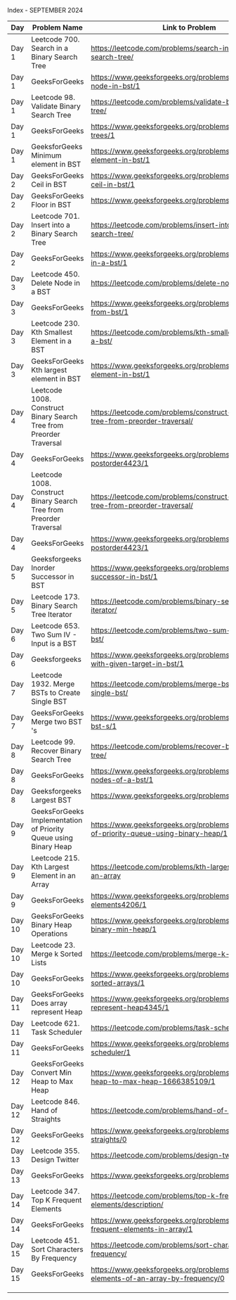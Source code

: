 Index - SEPTEMBER 2024

| Day    | Problem Name                                                        | Link to Problem                                                                             | Notes |
| ------ | ------------------------------------------------------------------- | ------------------------------------------------------------------------------------------- | ----- |
| Day 1  | Leetcode 700. Search in a Binary Search Tree                        | https://leetcode.com/problems/search-in-a-binary-search-tree/                               | -     |
| Day 1  | GeeksForGeeks                                                       | https://www.geeksforgeeks.org/problems/search-a-node-in-bst/1                               | -     |
| Day 1  | Leetcode 98. Validate Binary Search Tree                            | https://leetcode.com/problems/validate-binary-search-tree/                                  | -     |
| Day 1  | GeeksForGeeks                                                       | https://www.geeksforgeeks.org/problems/binary-search-trees/1                                | -     |
| Day 1  | GeeksforGeeks Minimum element in BST                                | https://www.geeksforgeeks.org/problems/minimum-element-in-bst/1                             | -     |
| Day 2  | GeeksForGeeks Ceil in BST                                           | https://www.geeksforgeeks.org/problems/implementing-ceil-in-bst/1                           | -     |
| Day 2  | GeeksForGeeks Floor in BST                                          | https://www.geeksforgeeks.org/problems/floor-in-bst/1                                       | -     |
| Day 2  | Leetcode 701. Insert into a Binary Search Tree                      | https://leetcode.com/problems/insert-into-a-binary-search-tree/                             | -     |
| Day 2  | GeeksForGeeks                                                       | https://www.geeksforgeeks.org/problems/insert-a-node-in-a-bst/1                             | -     |
| Day 3  | Leetcode 450. Delete Node in a BST                                  | https://leetcode.com/problems/delete-node-in-a-bst/                                         | -     |
| Day 3  | GeeksForGeeks                                                       | https://www.geeksforgeeks.org/problems/delete-a-node-from-bst/1                             | -     |
| Day 3  | Leetcode 230. Kth Smallest Element in a BST                         | https://leetcode.com/problems/kth-smallest-element-in-a-bst/                                | -     |
| Day 3  | GeeksForGeeks Kth largest element in BST                            | https://www.geeksforgeeks.org/problems/kth-largest-element-in-bst/1                         | -     |
| Day 4  | Leetcode 1008. Construct Binary Search Tree from Preorder Traversal | https://leetcode.com/problems/construct-binary-search-tree-from-preorder-traversal/         | -     |
| Day 4  | GeeksForGeeks                                                       | https://www.geeksforgeeks.org/problems/preorder-to-postorder4423/1                          | -     |
| Day 4  | Leetcode 1008. Construct Binary Search Tree from Preorder Traversal | https://leetcode.com/problems/construct-binary-search-tree-from-preorder-traversal/         | -     |
| Day 4  | GeeksForGeeks                                                       | https://www.geeksforgeeks.org/problems/preorder-to-postorder4423/1                          | -     |
| Day 5  | Geeksforgeeks Inorder Successor in BST                              | https://www.geeksforgeeks.org/problems/inorder-successor-in-bst/1                           | -     |
| Day 5  | Leetcode 173. Binary Search Tree Iterator                           | https://leetcode.com/problems/binary-search-tree-iterator/                                  | -     |
| Day 6  | Leetcode 653. Two Sum IV - Input is a BST                           | https://leetcode.com/problems/two-sum-iv-input-is-a-bst/                                    | -     |
| Day 6  | Geeksforgeeks                                                       | https://www.geeksforgeeks.org/problems/find-a-pair-with-given-target-in-bst/1               | -     |
| Day 7  | Leetcode 1932. Merge BSTs to Create Single BST                      | https://leetcode.com/problems/merge-bsts-to-create-single-bst/                              | -     |
| Day 7  | GeeksForGeeks Merge two BST 's                                      | https://www.geeksforgeeks.org/problems/merge-two-bst-s/1                                    | -     |
| Day 8  | Leetcode 99. Recover Binary Search Tree                             | https://leetcode.com/problems/recover-binary-search-tree/                                   | -     |
| Day 8  | GeeksForGeeks                                                       | https://www.geeksforgeeks.org/problems/fixed-two-nodes-of-a-bst/1                           | -     |
| Day 8  | Geeksforgeeks Largest BST                                           | https://www.geeksforgeeks.org/problems/largest-bst/1                                        | -     |
| Day 9  | GeeksForGeeks Implementation of Priority Queue using Binary Heap    | https://www.geeksforgeeks.org/problems/implementation-of-priority-queue-using-binary-heap/1 | -     |
| Day 9  | Leetcode 215. Kth Largest Element in an Array                       | https://leetcode.com/problems/kth-largest-element-in-an-array                               | -     |
| Day 9  | GeeksForGeeks                                                       | https://www.geeksforgeeks.org/problems/k-largest-elements4206/1                             | -     |
| Day 10 | GeeksForGeeks Binary Heap Operations                                | https://www.geeksforgeeks.org/problems/operations-on-binary-min-heap/1                      | -     |
| Day 10 | Leetcode 23. Merge k Sorted Lists                                   | https://leetcode.com/problems/merge-k-sorted-lists/                                         | -     |
| Day 10 | GeeksForGeeks                                                       | https://www.geeksforgeeks.org/problems/merge-k-sorted-arrays/1                              | -     |
| Day 11 | GeeksForGeeks Does array represent Heap                             | https://www.geeksforgeeks.org/problems/does-array-represent-heap4345/1                      | -     |
| Day 11 | Leetcode 621. Task Scheduler                                        | https://leetcode.com/problems/task-scheduler/                                               | -     |
| Day 11 | GeeksForGeeks                                                       | https://www.geeksforgeeks.org/problems/task-scheduler/1                                     | -     |
| Day 12 | GeeksForGeeks Convert Min Heap to Max Heap                          | https://www.geeksforgeeks.org/problems/convert-min-heap-to-max-heap-1666385109/1            | -     |
| Day 12 | Leetcode 846. Hand of Straights                                     | https://leetcode.com/problems/hand-of-straights/                                            | -     |
| Day 12 | GeeksForGeeks                                                       | https://www.geeksforgeeks.org/problems/hands-of-straights/0                                 | -     |
| Day 13 | Leetcode 355. Design Twitter                                        | https://leetcode.com/problems/design-twitter/                                               | -     |
| Day 13 | GeeksForGeeks                                                       | https://www.geeksforgeeks.org/problems/design-twitter/0                                     | -     |
| Day 14 | Leetcode 347. Top K Frequent Elements                               | https://leetcode.com/problems/top-k-frequent-elements/description/                          | -     |
| Day 14 | GeeksForGeeks                                                       | https://www.geeksforgeeks.org/problems/top-k-frequent-elements-in-array/1                   | -     |
| Day 15 | Leetcode 451. Sort Characters By Frequency                          | https://leetcode.com/problems/sort-characters-by-frequency/                                 | -     |
| Day 15 | GeeksForGeeks                                                       | https://www.geeksforgeeks.org/problems/sorting-elements-of-an-array-by-frequency/0          | -     |
|        |                                                                     |                                                                                             |       |
|        |                                                                     |                                                                                             |       |
|        |                                                                     |                                                                                             |       |

